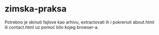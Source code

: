 # zimska-praksa
Potrebno je skinuti fajlove kao arhivu, extractovati ih i pokrenuti about.html ili contact.html uz pomoć bilo kojeg browser-a.
